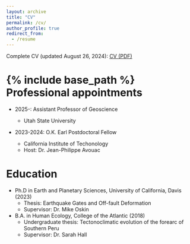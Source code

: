 ```yaml
---
layout: archive
title: "CV"
permalink: /cv/
author_profile: true
redirect_from:
  - /resume
---
```


Complete CV (updated August 26, 2024): [CV (PDF)](https://github.com/user-attachments/files/16787103/Full_CV___August__2024.pdf)


{% include base_path %}
Professional appointments 
======
* 2025-: Assistant Professor of Geoscience
  * Utah State University

* 2023-2024: O.K. Earl Postdoctoral Fellow
  * California Institute of Techonology
  * Host: Dr. Jean-Philippe Avouac
  
Education
======
* Ph.D in Earth and Planetary Sciences, University of California, Davis (2023)
  * Thesis: Earthquake Gates and Off-fault Deformation
  * Supervisor: Dr. Mike Oskin
* B.A. in Human Ecology, College of the Atlantic (2018)
  * Undergraduate thesis: Tectonoclimatic evolution of the forearc of Southern Peru
  * Supervisor: Dr. Sarah Hall


